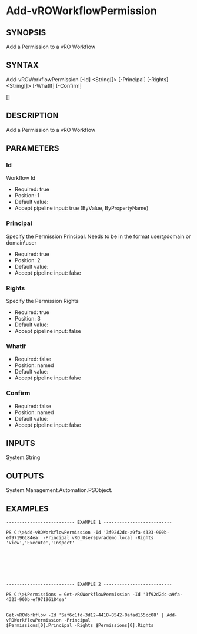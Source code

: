 # Add-vROWorkflowPermission

## SYNOPSIS
    
Add a Permission to a vRO Workflow

## SYNTAX
 Add-vROWorkflowPermission [-Id] <String[]> [-Principal] <String> [-Rights] <String[]> [-WhatIf] [-Confirm]  [<CommonParameters>]    

## DESCRIPTION

Add a Permission to a vRO Workflow

## PARAMETERS


### Id

Workflow Id

* Required: true
* Position: 1
* Default value: 
* Accept pipeline input: true (ByValue, ByPropertyName)

### Principal

Specify the Permission Principal. Needs to be in the format user@domain or domain\user

* Required: true
* Position: 2
* Default value: 
* Accept pipeline input: false

### Rights

Specify the Permission Rights

* Required: true
* Position: 3
* Default value: 
* Accept pipeline input: false

### WhatIf


* Required: false
* Position: named
* Default value: 
* Accept pipeline input: false

### Confirm


* Required: false
* Position: named
* Default value: 
* Accept pipeline input: false

## INPUTS

System.String

## OUTPUTS

System.Management.Automation.PSObject.

## EXAMPLES
```
-------------------------- EXAMPLE 1 --------------------------

PS C:\>Add-vROWorkflowPermission -Id '3f92d2dc-a9fa-4323-900b-ef97196184ea' -Principal vRO_Users@vrademo.local -Rights 
'View','Execute','Inspect'







-------------------------- EXAMPLE 2 --------------------------

PS C:\>$Permissions = Get-vROWorkflowPermission -Id '3f92d2dc-a9fa-4323-900b-ef97196184ea'


Get-vROWorkflow -Id '5af6c1fd-3d12-4418-8542-0afad165cc08' | Add-vROWorkflowPermission -Principal 
$Permissions[0].Principal -Rights $Permissions[0].Rights
```

